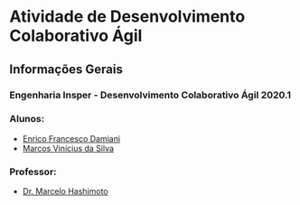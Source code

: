 <h1>Atividade de Desenvolvimento Colaborativo Ágil</h1>

<h2>Informações Gerais</h2>

<h3>Engenharia Insper - Desenvolvimento Colaborativo Ágil 2020.1</h3>

<h3>Alunos:</h3>
<ul>
  <li><a href=https://www.linkedin.com/in/enrico-damiani-125527196/>Enrico Francesco Damiani</a></li>
  <li><a href=https://www.linkedin.com/in/marcosvinis28/>Marcos Vinícius da Silva</a></li>
</ul>

<h3>Professor:</h3> 
<ul>
  <li><a href=https://www.insper.edu.br/pesquisa-e-conhecimento/docentes-pesquisadores/marcelo-hashimoto/>Dr. Marcelo Hashimoto</a></li>
</ul>
